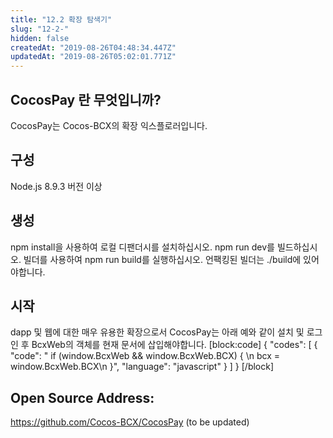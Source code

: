 ```yaml
---
title: "12.2 확장 탐색기"
slug: "12-2-"
hidden: false
createdAt: "2019-08-26T04:48:34.447Z"
updatedAt: "2019-08-26T05:02:01.771Z"
---
```

## CocosPay 란 무엇입니까?
CocosPay는 Cocos-BCX의 확장 익스플로러입니다.

## 구성
Node.js 8.9.3 버전 이상

## 생성
npm install을 사용하여 로컬 디팬더시를 설치하십시오.
npm run dev를 빌드하십시오.
빌더를 사용하여 npm run build를 실행하십시오.
언팩킹된 빌더는 ./build에 있어야합니다.

## 시작
dapp 및 웹에 대한 매우 유용한 확장으로서 CocosPay는 아래 예와 같이 설치 및 로그인 후 BcxWeb의 객체를 현재 문서에 삽입해야합니다.
[block:code]
{
  "codes": [
    {
      "code": "  if (window.BcxWeb && window.BcxWeb.BCX) { \n      bcx = window.BcxWeb.BCX\n    }",
      "language": "javascript"
    }
  ]
}
[/block]
## Open Source Address:
https://github.com/Cocos-BCX/CocosPay (to be updated)
